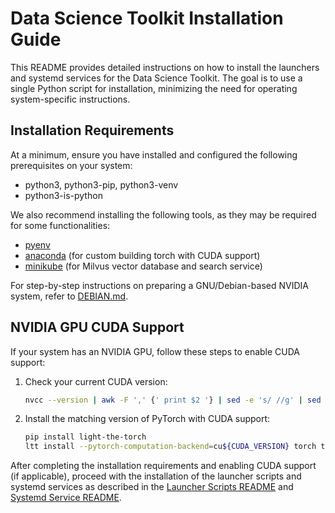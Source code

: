 # Data Science Toolkit Installation Guide

This README provides detailed instructions on how to install the launchers and systemd services for the Data Science Toolkit. The goal is to use a single Python script for installation, minimizing the need for operating system-specific instructions.

## Installation Requirements

At a minimum, ensure you have installed and configured the following prerequisites on your system:

* python3, python3-pip, python3-venv
* python3-is-python

We also recommend installing the following tools, as they may be required for some functionalities:

* [pyenv](https://github.com/pyenv/pyenv)
* [anaconda](https://www.anaconda.com/download#downloads) (for custom building torch with CUDA support)
* [minikube](https://minikube.sigs.k8s.io/docs/start/) (for Milvus vector database and search service)

For step-by-step instructions on preparing a GNU/Debian-based NVIDIA system, refer to [DEBIAN.md](./DEBIAN.md).

## NVIDIA GPU CUDA Support

If your system has an NVIDIA GPU, follow these steps to enable CUDA support:

1. Check your current CUDA version:

   ```bash
   nvcc --version | awk -F ',' {' print $2 '} | sed -e 's/ //g' | sed -e 's/\.//g' | sed -e 's/release//g' | uniq
   ```

2. Install the matching version of PyTorch with CUDA support:

   ```bash
   pip install light-the-torch
   ltt install --pytorch-computation-backend=cu${CUDA_VERSION} torch torchvision torchaudio
   ```

After completing the installation requirements and enabling CUDA support (if applicable), proceed with the installation of the launcher scripts and systemd services as described in the [Launcher Scripts README](../launchers/README.md) and [Systemd Service README](../systemd/README.md).